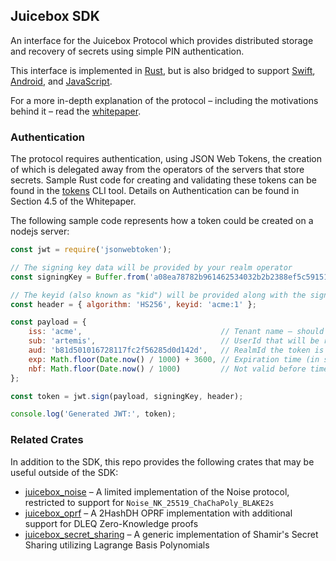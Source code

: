 ## Juicebox SDK

An interface for the Juicebox Protocol which provides distributed storage and recovery of secrets using simple PIN authentication.

This interface is implemented in [Rust](rust/sdk/README.md), but is also bridged to support [Swift](swift/README.md), [Android](android/README.md), and [JavaScript](javascript/README.md).

For a more in-depth explanation of the protocol – including the motivations behind it – read the [whitepaper](https://docs:JU1C380X@docs.juicebox.xyz/whitepapers/juiceboxprotocol_revision7_20230807.pdf).

### Authentication

The protocol requires authentication, using JSON Web Tokens, the creation of which is delegated away from the operators of the servers that store secrets. Sample Rust code for creating and validating these tokens can be found in the [tokens](rust/cli/tokens/README.md) CLI tool. Details on Authentication can be found in Section 4.5 of the Whitepaper.

The following sample code represents how a token could be created on a nodejs server:

```js
const jwt = require('jsonwebtoken');

// The signing key data will be provided by your realm operator
const signingKey = Buffer.from('a08ea78782b961462534032b2b2388ef5c59151e620d1ec7375fcf19b30241f1', "hex")

// The keyid (also known as "kid") will be provided along with the signing key
const header = { algorithm: 'HS256', keyid: 'acme:1' };

const payload = {
    iss: 'acme',                               // Tenant name – should match the `kid` field prior to `:`
    sub: 'artemis', 						   // UserId that will be registering / recovering secrets
    aud: 'b81d501016728117fc2f56285d0d142d',   // RealmId the token is valid for, this should be provided by your realm operator
    exp: Math.floor(Date.now() / 1000) + 3600, // Expiration time (in seconds), the lifetime of a token must not exceed one day, `exp - nbf <= 86_400`
    nbf: Math.floor(Date.now() / 1000) 		   // Not valid before time (in seconds)
};

const token = jwt.sign(payload, signingKey, header);

console.log('Generated JWT:', token);
```

### Related Crates

In addition to the SDK, this repo provides the following crates that may be useful outside of the SDK:

* [juicebox_noise](rust/noise/README.md) – A limited implementation of the Noise protocol, restricted to support for `Noise_NK_25519_ChaChaPoly_BLAKE2s`
* [juicebox_oprf](rust/oprf/README.md) – A 2HashDH OPRF implementation with additional support for DLEQ Zero-Knowledge proofs
* [juicebox_secret_sharing](rust/secret_sharing/README.md) – A generic implementation of Shamir's Secret Sharing utilizing Lagrange Basis Polynomials
